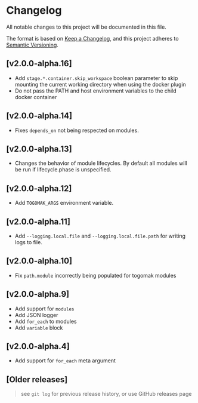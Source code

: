 # Changelog

All notable changes to this project will be documented in this file.

The format is based on [Keep a Changelog](https://keepachangelog.com/en/1.0.0/),
and this project adheres to [Semantic Versioning](https://semver.org/spec/v2.0.0.html).

## [v2.0.0-alpha.16]
- Add `stage.*.container.skip_workspace` boolean parameter to skip mounting the current working directory when using the docker plugin
- Do not pass the PATH and host environment variables to the child docker container

## [v2.0.0-alpha.14]
- Fixes `depends_on` not being respected on modules.

## [v2.0.0-alpha.13]
- Changes the behavior of module lifecycles. By default all modules will be run if lifecycle.phase is unspecified. 

## [v2.0.0-alpha.12]
- Add `TOGOMAK_ARGS` environment variable.

## [v2.0.0-alpha.11]
- Add `--logging.local.file` and `--logging.local.file.path` for writing logs to file.

## [v2.0.0-alpha.10]
- Fix `path.module` incorrectly being populated for togomak modules

## [v2.0.0-alpha.9]
- Add support for `modules`
- Add JSON logger
- Add `for_each` to modules
- Add `variable` block

## [v2.0.0-alpha.4]
- Add support for `for_each` meta argument

## [Older releases]
> see `git log` for previous release history, or use GitHub releases page
